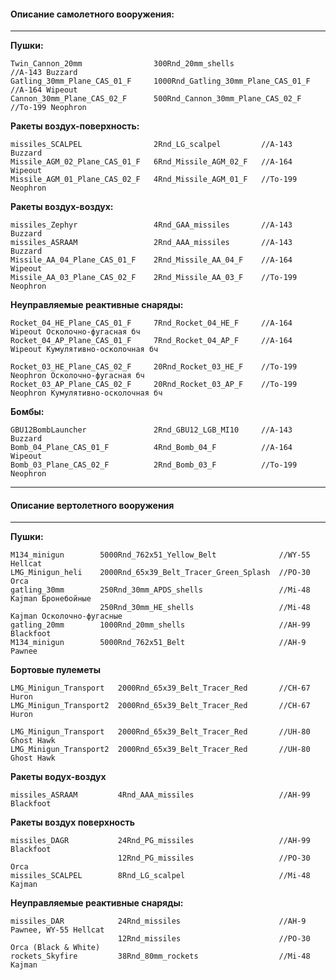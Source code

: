 #### **Описание самолетного вооружения:**
***
**Пушки:**
```
Twin_Cannon_20mm	 			300Rnd_20mm_shells					//A-143 Buzzard
Gatling_30mm_Plane_CAS_01_F		1000Rnd_Gatling_30mm_Plane_CAS_01_F	//A-164 Wipeout
Cannon_30mm_Plane_CAS_02_F		500Rnd_Cannon_30mm_Plane_CAS_02_F	//To-199 Neophron
```
**Ракеты воздух-поверхность:**
```
missiles_SCALPEL				2Rnd_LG_scalpel			//A-143 Buzzard
Missile_AGM_02_Plane_CAS_01_F	6Rnd_Missile_AGM_02_F	//A-164 Wipeout
Missile_AGM_01_Plane_CAS_02_F	4Rnd_Missile_AGM_01_F	//To-199 Neophron
```
**Ракеты воздух-воздух:**
```
missiles_Zephyr					4Rnd_GAA_missiles		//A-143 Buzzard
missiles_ASRAAM					2Rnd_AAA_missiles		//A-143 Buzzard
Missile_AA_04_Plane_CAS_01_F	2Rnd_Missile_AA_04_F	//A-164 Wipeout
Missile_AA_03_Plane_CAS_02_F	2Rnd_Missile_AA_03_F	//To-199 Neophron
```
**Неуправляемые реактивные снаряды:**
```
Rocket_04_HE_Plane_CAS_01_F		7Rnd_Rocket_04_HE_F		//A-164 Wipeout Осколочно-фугасная бч	
Rocket_04_AP_Plane_CAS_01_F		7Rnd_Rocket_04_AP_F		//A-164 Wipeout Кумулятивно-осколочная бч

Rocket_03_HE_Plane_CAS_02_F		20Rnd_Rocket_03_HE_F	//To-199 Neophron Осколочно-фугасная бч	
Rocket_03_AP_Plane_CAS_02_F		20Rnd_Rocket_03_AP_F	//To-199 Neophron Кумулятивно-осколочная бч
```
**Бомбы:**
```
GBU12BombLauncher				2Rnd_GBU12_LGB_MI10		//A-143 Buzzard
Bomb_04_Plane_CAS_01_F			4Rnd_Bomb_04_F			//A-164 Wipeout
Bomb_03_Plane_CAS_02_F			2Rnd_Bomb_03_F			//To-199 Neophron
```
***
#### **Описание вертолетного вооружения**
***
**Пушки:**
```
M134_minigun		5000Rnd_762x51_Yellow_Belt				//WY-55 Hellcat
LMG_Minigun_heli	2000Rnd_65x39_Belt_Tracer_Green_Splash	//PO-30 Orca
gatling_30mm		250Rnd_30mm_APDS_shells					//Mi-48 Kajman Бронебойные
					250Rnd_30mm_HE_shells					//Mi-48 Kajman Осколочно-фугасные
gatling_20mm		1000Rnd_20mm_shells						//AH-99 Blackfoot
M134_minigun		5000Rnd_762x51_Belt 					//AH-9 Pawnee
```
**Бортовые пулеметы**
```
LMG_Minigun_Transport 	2000Rnd_65x39_Belt_Tracer_Red		//CH-67 Huron
LMG_Minigun_Transport2	2000Rnd_65x39_Belt_Tracer_Red		//CH-67 Huron

LMG_Minigun_Transport	2000Rnd_65x39_Belt_Tracer_Red		//UH-80 Ghost Hawk
LMG_Minigun_Transport2	2000Rnd_65x39_Belt_Tracer_Red		//UH-80 Ghost Hawk
```
**Ракеты водух-воздух**
```
missiles_ASRAAM			4Rnd_AAA_missiles					//AH-99 Blackfoot
```
**Ракеты воздух поверхность**
```
missiles_DAGR			24Rnd_PG_missiles					//AH-99 Blackfoot
						12Rnd_PG_missiles					//PO-30 Orca 
missiles_SCALPEL		8Rnd_LG_scalpel						//Mi-48 Kajman
```
**Неуправляемые реактивные снаряды:**
```
missiles_DAR			24Rnd_missiles						//AH-9 Pawnee, WY-55 Hellcat
						12Rnd_missiles 						//PO-30 Orca (Black & White)
rockets_Skyfire			38Rnd_80mm_rockets					//Mi-48 Kajman

```
